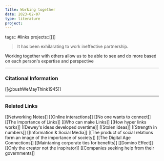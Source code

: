 ```yaml
---
Title: Working together
date: 2023-02-07
type: literature
project:
---
```

tags:: #links 
projects::[[]]

> It has been exhilarating to work ineffective partnership.

Working together with others allow us to be able to see and do more based on each person's expertise and perspective

---
### Citational Information

[[@bushWeMayThink1945]]

---

### Related Links

[[Networking Notes]]
[[Online interactions]]
[[No one wants to connect]]
[[The Importance of Links]]
[[Who can make Links]]
[[How hyper links works]]
[[Dewey's ideas developed overtime]]
[[Stolen ideas]]
[[Strength in numbers]]
[[Information & Social Media]]
[[The product of social relations form an image of the importance of society]]
[[The Digital Age Connections]]
[[Maintaning corporate ties for benefits]]
[[Domino Effect]]
[[Only the creator not the inspirator]]
[[Companies seeking help from their governments]]